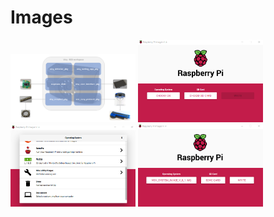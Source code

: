 # Images

[<img src="https://raw.githubusercontent.com/deltarobotone/image_database/master/visy_doc/visy_doc%20(1).PNG" width="200">](https://raw.githubusercontent.com/deltarobotone/image_database/master/visy_doc/visy_doc%20(1).PNG)
[<img src="https://raw.githubusercontent.com/deltarobotone/image_database/master/visy_doc/visy_doc%20(2).PNG" width="200">](https://raw.githubusercontent.com/deltarobotone/image_database/master/visy_doc/visy_doc%20(2).PNG)
[<img src="https://raw.githubusercontent.com/deltarobotone/image_database/master/visy_doc/visy_doc%20(3).PNG" width="200">](https://raw.githubusercontent.com/deltarobotone/image_database/master/visy_doc/visy_doc%20(3).PNG)
[<img src="https://raw.githubusercontent.com/deltarobotone/image_database/master/visy_doc/visy_doc%20(4).PNG" width="200">](https://raw.githubusercontent.com/deltarobotone/image_database/master/visy_doc/visy_doc%20(4).PNG)
